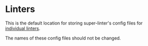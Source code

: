 # Linters

This is the default location for storing super-linter's config files for
[individual linters](https://github.com/github/super-linter#template-rules-files).

The names of these config files should not be changed.

